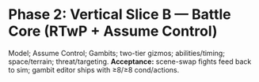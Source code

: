 # Phase 2: Vertical Slice B — Battle Core (RTwP + Assume Control)
Model; Assume Control; Gambits; two-tier gizmos; abilities/timing; space/terrain; threat/targeting.
**Acceptance:** scene-swap fights feed back to sim; gambit editor ships with ≥8/≥8 cond/actions.

